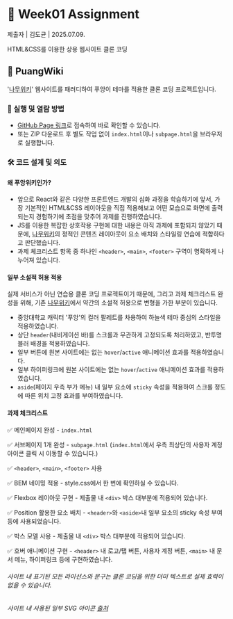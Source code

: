 # 📄 Week01 Assignment

제출자  |  김도균  |  2025.07.09.

HTML\&CSS를 이용한 상용 웹사이트 클론 코딩



## 🐲 PuangWiki

'[나무위키](https://namu.wiki)' 웹사이트를 패러디하여 푸앙이 테마를 적용한 클론 코딩 프로젝트입니다.



### 🔗 실행 및 열람 방법

* [GitHub Page 링크](https://tansan7271.github.io/PuangWiki/)로 접속하여 바로 확인할 수 있습니다.
* 또는 ZIP 다운로드 후 별도 작업 없이 `index.html`이나 `subpage.html`을 브라우저로 실행합니다.



### 🛠️ 코드 설계 및 의도

#### 왜 푸앙위키인가?

* 앞으로 React와 같은 다양한 프론트엔드 개발의 심화 과정을 학습하기에 앞서, 가장 기본적인 HTML\&CSS 레이아웃을 직접 적용해보고 어떤 모습으로 화면에 출력되는지 경험하기에 초점을 맞추어 과제를 진행하였습니다.
* JS를 이용한 복잡한 상호작용 구현에 대한 내용은 아직 과제에 포함되지 않았기 때문에, [나무위키](https://namu.wiki)의 정적인 콘텐츠 레이아웃이 요소 배치와 스타일링 연습에 적합하다고 판단했습니다.
* 과제 체크리스트 항목 중 하나인 `<header>`, `<main>`, `<footer>` 구역이 명확하게 나누어져 있습니다.



#### 일부 소설적 허용 적용

실제 서비스가 아닌 연습용 클론 코딩 프로젝트이기 때문에, 그리고 과제 체크리스트 완성을 위해, 기존 [나무위키](https://namu.wiki)에서 약간의 소설적 허용으로 변형을 가한 부분이 있습니다.

* 중앙대학교 캐릭터 '푸앙'의 컬러 팔레트를 차용하여 하늘색 테마 중심의 스타일을 적용하였습니다.
* 상단 `header`(내비게이션 바)를 스크롤과 무관하게 고정되도록 처리하였고, 반투명 블러 배경을 적용하였습니다.
* 일부 버튼에 원본 사이트에는 없는 `hover`/`active` 애니메이션 효과를 적용하였습니다.
* 일부 하이퍼링크에 원본 사이트에는 없는 `hover`/`active` 애니메이션 효과를 적용하였습니다.
* `aside`(페이지 우측 부가 메뉴) 내 일부 요소에 `sticky` 속성을 적용하여 스크롤 정도에 따른 위치 고정 효과를 부여하였습니다.



#### 과제 체크리스트

✅ 메인페이지 완성 - `index.html`

✅ 서브페이지 1개 완성 - `subpage.html` (`index.html`에서 우측 최상단의 사용자 계정 아이콘 클릭 시 이동할 수 있습니다.)

✅ `<header>`, `<main>`, `<footer>` 사용

✅ BEM 네이밍 적용 - style.css에서 한 번에 확인하실 수 있습니다.

✅ Flexbox 레이아웃 구현 - 제출물 내 `<div>` 박스 대부분에 적용되어 있습니다.

✅ Position 활용한 요소 배치 - `<header>`와 `<aside>`내 일부 요소의 sticky 속성 부여 등에 사용되었습니다.

✅ 박스 모델 사용 - 제출물 내 `<div>` 박스 대부분에 적용되어 있습니다.

✅ 호버 애니메이션 구현 - `<header>` 내 로고/탭 버튼, 사용자 계정 버튼, `<main>` 내 문서 메뉴, 하이퍼링크 등에 구현하였습니다.










###### 사이트 내 표기된 모든 라이선스와 문구는 클론 코딩을 위한 더미 텍스트로 실제 효력이 없을 수 있습니다.
###### 사이트 내 사용된 일부 SVG 아이콘 [출처](https://www.svgrepo.com/)
